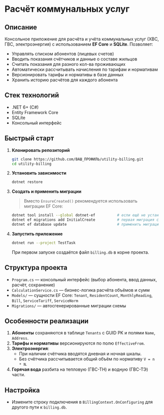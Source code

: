 # Расчёт коммунальных услуг

## Описание
Консольное приложение для расчёта и учёта коммунальных услуг (ХВС, ГВС, электроэнергия) с использованием **EF Core** и **SQLite**. Позволяет:

- Управлять списком абонентов (лицевых счетов)
- Вводить показания счётчиков и данные о составе жильцов
- Считать показания для разного кол-ва проживающих
- Автоматически рассчитывать начисления по тарифам и нормативам
- Версионировать тарифы и нормативы в базе данных
- Хранить историю расчётов для каждого абонента

## Стек технологий

- .NET 6+ (C#)
- Entity Framework Core
- SQLite
- Консольный интерфейс

## Быстрый старт

1. **Клонировать репозиторий**
   ```bash
   git clone https://github.com/ВАШ_ПРОФИЛЬ/utility-billing.git
   cd utility-billing
   ```

2. **Установить зависимости**
   ```bash
   dotnet restore
   ```

3. **Создать и применить миграции**  
   > Вместо `EnsureCreated()` рекомендуется использовать миграции EF Core:
   ```bash
   dotnet tool install --global dotnet-ef          # если ещё не установлен
   dotnet ef migrations add InitialCreate          # первая миграция схемы
   dotnet ef database update                       # применить миграции к billing.db
   ```

4. **Запустить приложение**
   ```bash
   dotnet run --project TestTask
   ```
   При первом запуске создаётся файл `billing.db` в корне проекта.

## Структура проекта

- `Program.cs` — консольный интерфейс (выбор абонента, ввод данных, расчёт, сохранение)  
- `CalculationService.cs` — бизнес-логика расчёта объёмов и сумм  
- `Models/` — сущности EF Core: `Tenant`, `ResidentCount`, `MonthlyReading`, `Bill`, `ServiceTariff`, `ServiceNorm`  
- `Migrations/` — автосгенерированные миграции схемы

## Особенности реализации

1. **Абоненты** сохраняются в таблице `Tenants` c GUID PK и полями `Name`, `Address`.  
2. **Тарифы и нормативы** версионируются по полю `EffectiveFrom`.  
3. **Электроэнергия**:  
   - При наличии счётчика вводятся дневная и ночная шкалы.  
   - Без счётчика рассчитывается общий объём по нормативу `V = n * N`.  
4. **Горячая вода** разбита на тепловую (ГВС-ТН) и водную (ГВС-ТЭ) части.

## Настройка

- Измените строку подключения в `BillingContext.OnConfiguring` для другого пути к `billing.db`.  

